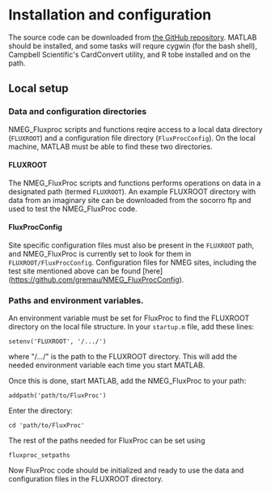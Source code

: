 # Installation and configuration

The source code can be downloaded from [the GitHub repository](https://github.com/gremau/NMEG_FluxProc). MATLAB should be installed, and some tasks will requre cygwin (for the bash shell), Campbell Scientific's CardConvert utility, and R tobe installed and on the path.


## Local setup

### Data and configuration directories

NMEG_Fluxproc scripts and functions reqire access to a local data 
directory (`FLUXROOT`) and a configuration file directory (`FluxProcConfig`).
On the local machine, MATLAB must be able to find these two directories.

#### FLUXROOT

The NMEG_FluxProc scripts and functions performs operations on data in a
designated path (termed `FLUXROOT`). An example FLUXROOT directory with data
from an imaginary site can be downloaded from the socorro ftp and used to
test the NMEG_FluxProc code.

#### FluxProcConfig

Site specific configuration files must also be present in the `FLUXROOT`
path, and NMEG_FluxProc is currently set to look for them in
`FLUXROOT/FluxProcConfig`. Configuration files for NMEG sites, including
the test site mentioned above can be found [here]
(https://github.com/gremau/NMEG_FluxProcConfig).

### Paths and environment variables.

An environment variable must be set for FluxProc to find the FLUXROOT
directory on the local file structure. In your `startup.m` file, add
these lines:

    setenv('FLUXROOT', '/.../')

where "/.../" is the path to the FLUXROOT directory. This will add the
needed environment variable each time you start MATLAB.

Once this is done, start MATLAB, add the NMEG_FluxProc to your path:

    addpath('path/to/FluxProc')

Enter the directory:

    cd 'path/to/FluxProc'

The rest of the paths needed for FluxProc can be set using

    fluxproc_setpaths

Now FluxProc code should be initialized and ready to use the data and
configuration files in the FLUXROOT directory.
